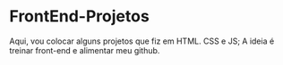 # FrontEnd-Projetos
Aqui, vou colocar alguns projetos que fiz em HTML. CSS e JS; A ideia é treinar front-end e alimentar meu github.
